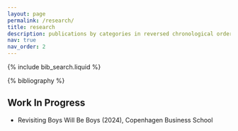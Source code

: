 ```yaml
---
layout: page
permalink: /research/
title: research
description: publications by categories in reversed chronological order.
nav: true
nav_order: 2
---
```


<!-- _pages/research.md -->


<!-- Bibsearch Feature -->

{% include bib_search.liquid %}

<div class="publications">

{% bibliography %}

</div>

## Work In Progress

- Revisiting Boys Will Be Boys (2024), Copenhagen Business School
